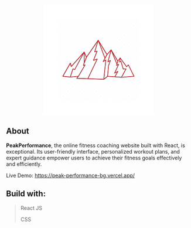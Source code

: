<div align='center'><img src='https://github.com/Qnkisa/PeakPerformance/blob/main/public/website-logo.png?raw=true'/></div>

## About



__PeakPerformance__, the online fitness coaching website built with React, is exceptional. Its user-friendly interface, personalized workout plans, and expert guidance empower users to achieve their fitness goals effectively and efficiently.

Live Demo: https://peak-performance-bg.vercel.app/



## Build with:

> React JS
> 
> CSS
